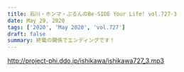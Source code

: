 ```yaml
---
title: 石川・ホンマ・ぶるんのBe-SIDE Your Life! vol.727-3
date: May 29, 2020
tags: ['2020', 'May 2020', 'vol.727']
draft: false
summary: 終電の関係でエンディングです！
---
```


http://project-phi.ddo.jp/ishikawa/ishikawa727_3.mp3